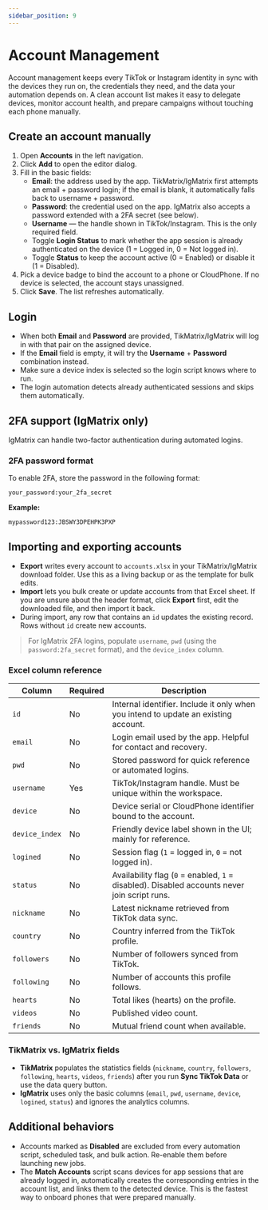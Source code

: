 ```yaml
---
sidebar_position: 9
---
```


# Account Management

Account management keeps every TikTok or Instagram identity in sync with the devices they run on, the credentials they need, and the data your automation depends on. A clean account list makes it easy to delegate devices, monitor account health, and prepare campaigns without touching each phone manually.

## Create an account manually

1. Open **Accounts** in the left navigation.
2. Click **Add** to open the editor dialog.
3. Fill in the basic fields:
   - **Email**: the address used by the app. TikMatrix/IgMatrix first attempts an email + password login; if the email is blank, it automatically falls back to username + password.
   - **Password**: the credential used on the app. IgMatrix also accepts a password extended with a 2FA secret (see below).
   - **Username** — the handle shown in TikTok/Instagram. This is the only required field.
   - Toggle **Login Status** to mark whether the app session is already authenticated on the device (1 = Logged in, 0 = Not logged in).
   - Toggle **Status** to keep the account active (0 = Enabled) or disable it (1 = Disabled).
4. Pick a device badge to bind the account to a phone or CloudPhone. If no device is selected, the account stays unassigned.
5. Click **Save**. The list refreshes automatically.

## Login

- When both **Email** and **Password** are provided, TikMatrix/IgMatrix will log in with that pair on the assigned device.
- If the **Email** field is empty, it will try the **Username** + **Password** combination instead.
- Make sure a device index is selected so the login script knows where to run.
- The login automation detects already authenticated sessions and skips them automatically.

## 2FA support (IgMatrix only)

IgMatrix can handle two-factor authentication during automated logins.

### 2FA password format

To enable 2FA, store the password in the following format:

```text
your_password:your_2fa_secret
```

**Example:**

```text
mypassword123:JBSWY3DPEHPK3PXP
```

## Importing and exporting accounts

- **Export** writes every account to `accounts.xlsx` in your TikMatrix/IgMatrix download folder. Use this as a living backup or as the template for bulk edits.
- **Import** lets you bulk create or update accounts from that Excel sheet. If you are unsure about the header format, click **Export** first, edit the downloaded file, and then import it back.
- During import, any row that contains an `id` updates the existing record. Rows without `id` create new accounts.

> For IgMatrix 2FA logins, populate `username`, `pwd` (using the `password:2fa_secret` format), and the `device_index` column.

### Excel column reference

| Column | Required | Description |
| --- | --- | --- |
| `id` | No | Internal identifier. Include it only when you intend to update an existing account. |
| `email` | No | Login email used by the app. Helpful for contact and recovery. |
| `pwd` | No | Stored password for quick reference or automated logins. |
| `username` | Yes | TikTok/Instagram handle. Must be unique within the workspace. |
| `device` | No | Device serial or CloudPhone identifier bound to the account. |
| `device_index` | No | Friendly device label shown in the UI; mainly for reference. |
| `logined` | No | Session flag (`1` = logged in, `0` = not logged in). |
| `status` | No | Availability flag (`0` = enabled, `1` = disabled). Disabled accounts never join script runs. |
| `nickname` | No | Latest nickname retrieved from TikTok data sync. |
| `country` | No | Country inferred from the TikTok profile. |
| `followers` | No | Number of followers synced from TikTok. |
| `following` | No | Number of accounts this profile follows. |
| `hearts` | No | Total likes (hearts) on the profile. |
| `videos` | No | Published video count. |
| `friends` | No | Mutual friend count when available. |

### TikMatrix vs. IgMatrix fields

- **TikMatrix** populates the statistics fields (`nickname`, `country`, `followers`, `following`, `hearts`, `videos`, `friends`) after you run **Sync TikTok Data** or use the data query button.
- **IgMatrix** uses only the basic columns (`email`, `pwd`, `username`, `device`, `logined`, `status`) and ignores the analytics columns.

## Additional behaviors

- Accounts marked as **Disabled** are excluded from every automation script, scheduled task, and bulk action. Re-enable them before launching new jobs.
- The **Match Accounts** script scans devices for app sessions that are already logged in, automatically creates the corresponding entries in the account list, and links them to the detected device. This is the fastest way to onboard phones that were prepared manually.
